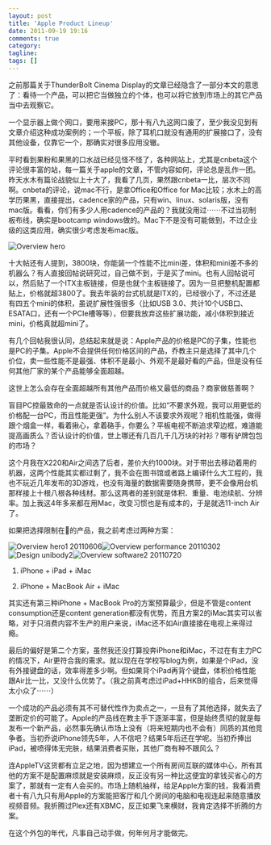 ```yaml
---
layout: post
title: 'Apple Product Lineup'
date: 2011-09-19 19:16
comments: true
category:
tagline:
tags: []
---
```


之前那篇关于ThunderBolt Cinema Display的文章已经隐含了一部分本文的意思了：看待一个产品，可以把它当做独立的个体，也可以将它放到市场上的其它产品当中去观察它。

一个显示器上做个网口，要用来接PC，那十有八九这网口废了，至少我没见到有文章介绍这种成功案例的；一个平板，除了耳机口就没有通用的扩展接口了，没有其他设备，仅靠它一个，那确实对很多应用没辙。

平时看到果粉和果黑的口水战已经见怪不怪了，各种网站上，尤其是cnbeta这个评论很丰富的站，每一篇关于apple的文章，不管内容如何，评论总是乱作一团。昨天水木有篇论战貌似上十大了，我看了几页，果然跟cnbeta一比，层次不同啊。cnbeta的评论，说mac不行，是拿Office和Office for Mac比较；水木上的高学历果黑，直接提出，cadence家的产品，只有win、linux、solaris版，没有mac版。看看，你们有多少人用cadence的产品的？我就没用过⋯⋯不过当初制板布线，确实是bootcamp windows做的。Mac下不是没有可能做到，不过企业级的这类应用，确实很少考虑发布mac版。

![Overview hero](https://dn-qingpei-image.qbox.me/in_post/overview_hero.png)

十大帖还有人提到，3800块，你能装一个性能不比mini差，体积和mini差不多的机器么？有人直接回帖说研究过，自己做不到，于是买了mini。也有人回帖说可以，然后贴了一个ITX主板链接，但是也就个主板链接了。因为一旦把整机配置都贴上，价格就超3800了。我去年装的台式机就是ITX的，已经很小了，不过还是有四五个mini的体积，虽说扩展性强很多（比如USB 3.0、共计10个USB口、ESATA口，还有一个PCIe槽等等），但要我放弃这些扩展功能，减小体积到接近mini，价格真就超mini了。

有几个回帖我很认同，总结起来就是说：Apple产品的价格是PC的子集，性能也是PC的子集。Apple不会提供任何价格区间的产品，乔教主只是选择了其中几个价位，卖一些性能不是最强、体积不是最小、外观不是最好看的产品，但是没有任何其他厂家的某个产品能够全面超越。

这世上怎么会存在全面超越所有其他产品而价格又最低的商品？商家做慈善啊？

盲目PC控最致命的一点就是否认设计的价值。比如“不要求外观，我可以用更低的价格配一台PC，而且性能更强”。为什么别人不该要求外观呢？相机性能强，做得跟个烟盒一样，看着揪心，拿着硌手，你要么？平板电视不断追求窄边框，难道能提高画质么？否认设计的价值，世上哪还有几百几千几万块的衬衫？哪有驴牌包包的市场？

这个月我在X220和Air之间选了后者，差价大约1000块。对于带出去移动着用的机器，这两个性能其实都过剩了，我不会在图书馆或者路上编译什么大工程的，我也不玩近几年发布的3D游戏，也没有海量的数据需要随身携带，更不会像用台机那样接上十根八根各种线材。那么这两者的差别就是体积、重量、电池续航、分辨率。加上我这4年多来都在用Mac，改变习惯也是有成本的，于是就选11-inch Air了。

如果把选择限制在的产品，我之前考虑过两种方案：

![Overview hero1 20110606](https://dn-qingpei-image.qbox.me/in_post/overview_hero1_20110606.png)![Overview performance 20110302](https://dn-qingpei-image.qbox.me/in_post/overview_performance_20110302.jpg)![Design unibody2](https://dn-qingpei-image.qbox.me/in_post/design_unibody2.jpg)![Overview software2 20110720](https://dn-qingpei-image.qbox.me/in_post/overview_software2_20110720.png)

  1. iPhone + iPad + iMac

  2. iPhone + MacBook Air + iMac

其实还有第三种iPhone + MacBook Pro的方案预算最少，但是不管是content consumption还是content generation都没有优势，而且方案2的iMac其实可以省略，对于只消费内容不生产的用户来说，iMac还不如Air直接接在电视上来得过瘾。

最后的偏好是第二个方案，虽然我还没打算投奔iPhone和iMac，不过在有主力PC的情况下，Air更符合我的需求。就以现在在学校写blog为例，如果是个iPad，没有外接键盘的话，效率得差多少啊。但如果背个iPad再背个键盘，体积价格性能跟Air比一比，又没什么优势了。（我之前真考虑过iPad+HHKB的组合，后来觉得太小众了⋯⋯）

一个成功的产品必须有其不可替代性作为卖点之一，一旦有了其他选择，就失去了垄断定价的可能了。Apple的产品线在教主手下逐渐丰富，但是始终贯彻的就是每发布一个新产品，必然事先确认市场上没有（将来短期内也不会有）同质的其他竞争者。当初乔说iPhone领先5年，人不信吧？结果5年后还在学呢。当初乔捧出iPad，被喷得体无完肤，结果消费者买账，其他厂商有种不跟风么？

连AppleTV这货都有立足之地，因为想建立一个所有房间互联的媒体中心，所有其他的方案不是配置麻烦就是安装麻烦，反正没有另一种比这便宜的拿钱买省心的方案了，那就有一定有人会买的。市场上随机抽样，给足Apple方案的钱，我看消费者十有八九只有用Apple的方案能把客厅和几个房间的电脑和电视连起来随意播放视频音频。我折腾过Plex还有XBMC，反正如果飞来横财，我肯定选择不折腾的方案。

在这个外包的年代，凡事自己动手做，何年何月才能做完。
